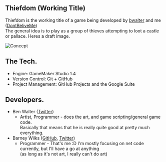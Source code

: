 ## Thiefdom (Working Title)

Thiefdom is the working title of a game being developed by [bwalter](https://twitter.com/bwalter_indie) and me ([DontBeliveMe](https://github.com/DontBelieveMe))  
The general idea is to play as a group of thieves attempting to loot a castle or pallace. Heres a draft image.

![Concept](https://cdn.discordapp.com/attachments/396394382116519936/453380344746475530/concept.png)

## The Tech.
 - Engine: GameMaker Studio 1.4
 - Version Control: Git + GitHub
 - Project Management: GitHub Projects and the Google Suite

## Developers.
 - Ben Walter ([Twitter](https://twitter.com/bwalter_indie))
   - Artist, Programmer - does the art, and game scripting/general game code.   
     Basically that means that he is really quite good at pretty much everything.
 - Barney Wilks ([GitHub](https://github.com/DontBelieveMe), [Twitter](https://twitter.com/barney_wilks))
   - Programmer - That's me :D I'm mostly focusing on net code currently, but I'll have a go at anything  
     (as long as it's not art, I really can't do art)
